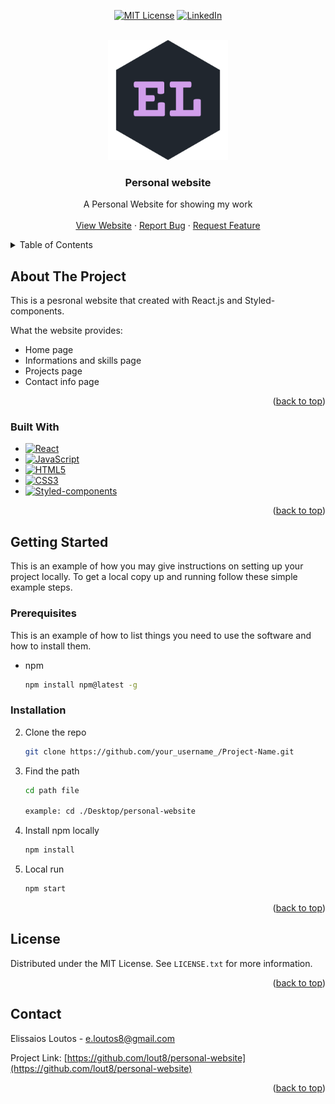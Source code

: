 
<!-- PROJECT SHIELDS -->
<!--
*** I'm using markdown "reference style" links for readability.
*** Reference links are enclosed in brackets [ ] instead of parentheses ( ).
*** See the bottom of this document for the declaration of the reference variables
*** for contributors-url, forks-url, etc. This is an optional, concise syntax you may use.
*** https://www.markdownguide.org/basic-syntax/#reference-style-links
-->
<div align="center">
  
  [![MIT License][license-shield]][license-url]
  [![LinkedIn][linkedin-shield]][linkedin-url]
  
</div>



<!-- PROJECT LOGO -->
<br />
<div align="center">
  <a href="https://github.com/lout8/personal-website">
    <img src="public/logo512.png" alt="Logo" width="192" height="192">
  </a>

  <h3 align="center">Personal website</h3>

  <p align="center">
    A Personal Website for showing my work
    <br />
    <br />
    <a href="https://elissaiosloutos.com">View Website</a>
    ·
    <a href="https://github.com/lout8/personal-website/issues">Report Bug</a>
    ·
    <a href="https://github.com/lout8/personal-website/issues">Request Feature</a>
  </p>
</div>



<!-- TABLE OF CONTENTS -->
<details>
  <summary>Table of Contents</summary>
  <ol>
    <li>
      <a href="#about-the-project">About The Project</a>
      <ul>
        <li><a href="#built-with">Built With</a></li>
      </ul>
    </li>
    <li>
      <a href="#getting-started">Getting Started</a>
      <ul>
        <li><a href="#prerequisites">Prerequisites</a></li>
        <li><a href="#installation">Installation</a></li>
      </ul>
    </li>
    <li><a href="#license">License</a></li>
    <li><a href="#contact">Contact</a></li>
  </ol>
</details>



<!-- ABOUT THE PROJECT -->
## About The Project

This is a pesronal website that created with React.js and Styled-components. 
 
What the website provides:
* Home page
* Informations and skills page
* Projects page
* Contact info page

<p align="right">(<a href="#top">back to top</a>)</p>



### Built With
  
  * [![React][React.js]][React-url] 
  * [![JavaScript][JavaScript]][JavaScript-url]
  * [![HTML5][HTML5]][HTML5-url]
  * [![CSS3][CSS3]][CSS3-url]
  * [![Styled-components][Styled-components]][Styled-components-url]
  

<p align="right">(<a href="#top">back to top</a>)</p>



<!-- GETTING STARTED -->
## Getting Started

This is an example of how you may give instructions on setting up your project locally.
To get a local copy up and running follow these simple example steps.

### Prerequisites

This is an example of how to list things you need to use the software and how to install them.
* npm
  ```sh
  npm install npm@latest -g
  ```

### Installation

2. Clone the repo
   ```sh
   git clone https://github.com/your_username_/Project-Name.git
   ```
3. Find the path
   ```sh
   cd path file
   
   example: cd ./Desktop/personal-website
   ```
4. Install npm locally
   ```sh
   npm install
   ```
5. Local run
   ```js
   npm start
   ```

<p align="right">(<a href="#top">back to top</a>)</p>

<!-- LICENSE -->
## License

Distributed under the MIT License. See `LICENSE.txt` for more information.

<p align="right">(<a href="#top">back to top</a>)</p>



<!-- CONTACT -->
## Contact

Elissaios Loutos - e.loutos8@gmail.com

Project Link: [https://github.com/lout8/personal-website](https://github.com/lout8/personal-website)

<p align="right">(<a href="#top">back to top</a>)</p>


<!-- MARKDOWN LINKS & IMAGES -->
<!-- https://www.markdownguide.org/basic-syntax/#reference-style-links -->
[license-shield]: https://img.shields.io/github/license/othneildrew/Best-README-Template.svg?style=for-the-badge
[license-url]: https://github.com/lout8/personal-website/blob/master/LICENSE.txt
[linkedin-shield]: https://img.shields.io/badge/-LinkedIn-black.svg?style=for-the-badge&logo=linkedin&colorB=555
[linkedin-url]: https://www.linkedin.com/in/elissaios-loutos-695024227/

[React.js]: https://img.shields.io/badge/React-20232A?style=for-the-badge&logo=react&logoColor=61DAFB
[React-url]: https://reactjs.org/
[JavaScript]: https://img.shields.io/badge/JavaScript-323330?style=for-the-badge&logo=JavaScript&logoColor=F0DB4F
[JavaScript-url]: https://www.javascript.com
[HTML5]: https://img.shields.io/badge/HTML-e34c26?style=for-the-badge&logo=html5&logoColor=000000
[HTML5-url]: https://www.w3.org/html/
[CSS3]: https://img.shields.io/badge/CSS-264de4?style=for-the-badge&logo=css3&logoColor=000000
[CSS3-url]: https://www.w3.org/Style/CSS/Overview.en.html
[Styled-components]: https://img.shields.io/badge/styled%20components-F0DB4F?style=for-the-badge&logo=styled-components&logoColor=000000
[Styled-components-url]: https://styled-components.com
